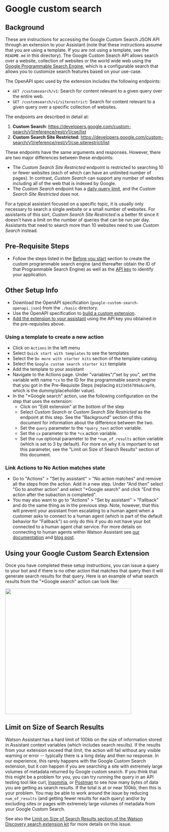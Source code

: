 # Google custom search

## Background

These are instructions for accessing the Google Custom Search JSON API through an extension to your Assistant (note that these instructions assume that you are using a template. If you are not using a template, see the `README.md` in this directory). The Google Custom Search API allows search over a website, collection of websites or the world wide web using the [Google Programmable Search Engine](https://developers.google.com/custom-search/docs/overview), which is a configurable search that allows you to customize search features based on your use-case.

The OpenAPI spec used by the extension includes the following endpoints:

- `GET /customsearch/v1`: Search for content relevant to a given query over the entire web.
- `GET /customsearch/v1/siterestrict`: Search for content relevant to a given query over a specific collection of websites.

The endpoints are described in detail at:

1. **Custom Search**: https://developers.google.com/custom-search/v1/reference/rest/v1/cse/list
2. **Custom Search Site Restricted**: https://developers.google.com/custom-search/v1/reference/rest/v1/cse.siterestrict/list

These endpoints have the same arguments and responses.  However, there are two major differences between these endpoints:

- The *Custom Search Site Restricted* endpoint is restricted to searching 10 or fewer websites (each of which can have an unlimited number of pages).  In contrast, *Custom Search* can support any number of websites including all of the web that is indexed by Google.
- The *Custom Search* endpoint has a [daily query limit](https://developers.google.com/custom-search/v1/overview#pricing), and the *Custom Search Site Restricted* does not.

For a typical assistant focused on a specific topic, it is usually only necessary to search a single website or a small number of websites.  For assistants of this sort, *Custom Search Site Restricted* is a better fit since it doesn't have a limit on the number of queries that can be run per day.  Assistants that need to search more than 10 websites need to use *Custom Search* instead.

## Pre-Requisite Steps

- Follow the steps listed in the [Before you start](https://developers.google.com/custom-search/v1/introduction#before_you_start) section to create the custom programmable search engine (and thereafter obtain the ID of that Programmable Search Engine) as well as the [API key](https://developers.google.com/custom-search/v1/introduction#identify_your_application_to_google_with_api_key) to identify your application.

## Other Setup Info

- Download the OpenAPI specification (`google-custom-search-openapi.json`) from the `./basic` directory.
- Use the OpenAPI specification to [build a custom extension](https://cloud.ibm.com/docs/watson-assistant?topic=watson-assistant-build-custom-extension#building-the-custom-extension).
- [Add the extension to your assistant](https://cloud.ibm.com/docs/watson-assistant?topic=watson-assistant-add-custom-extension) using the API key you obtained in the pre-requisites above.

### Using a template to create a new action
- Click on `Actions` in the left menu
- Select `Quick start with templates` to see the templates
- Select the `Do more with starter kits` section of the template catalog
- Select the `Google custom search starter kit` template
- Add the template to your assistant
- Navigate to the Actions page. Under "variables"/"set by you", set the variable with name `*cx` to the ID for the programmable search engine that you got in the Pre-Requisite Steps (replacing `0123456789abcdef0`, which is the dummy/placeholder value).
 - In the "*Google search" action, use the following configuration on the step that uses the extension:
      - Click on "Edit extension" at the bottom of the step
      - Select *Custom Search* or *Custom Search Site Restricted* as the endpoint at this step.  See the "Background" section of this document for information about the difference between the two.
      - Set the `query` parameter to the `*query_text` action variable.
      - Set the `cx` parameter to the `*cx` action variable.
      - Set the `num` optional parameter to the `*num_of_results` action variable (which is set to 3 by default). For more on why it is important to set this parameter, see the "Limit on Size of Search Results" section of this document.

### Link Actions to No Action matches state
- Go to "Actions" > "Set by assistant" > "No action matches" and remove all the steps from the action.  Add in a new step.  Under "And then" select "Go to another action" and select "*Google search" and click "End this action after the subaction is completed".
- You may also want to go to "Actions" > "Set by assistant" > "Fallback" and do the same thing as in the previous step.  Note, however, that this will prevent your assistant from escalating to a human agent when a customer asks to connect to a human agent (which is part of the default behavior for "Fallback") so only do this if you do not have your bot connected to a human agent chat service.  For more details on connecting to human agents within Watson Assistant see [our documentation](https://cloud.ibm.com/docs/watson-assistant?topic=watson-assistant-human-agent) and [blog post](https://medium.com/ibm-watson/bring-your-own-service-desk-to-watson-assistant-b39bc920075c).

## Using your Google Custom Search Extension

Once you have completed these setup instructions, you can issue a query to your bot and if there is no other action that matches that query then it will generate search results for that query. Here is an example of what search results from the "*Google search" action can look like:

<img src="./assets/sample-chat-preview.png" width="400"/>

## Limit on Size of Search Results

Watson Assistant has a hard limit of 100kb on the size of information stored in Assistant context variables (which includes search results). If the results from your extension exceed that limit, the action will fail without any visible warning or error -- typically there is a long delay and then no response.  In our experience, this rarely happens with the Google Custom Search extension, but it _can_ happen if you are searching a site with extremely large volumes of metadata returned by Google custom search.  If you think that this might be a problem for you, you can try running the query in an API testing tool like curl, [Insomnia](https://insomnia.rest/), or [Postman](https://www.postman.com/) to see how many bytes of data you are getting as search results.  If the total is at or near 100kb, then this is your problem.  You may be able to work around the issue by reducing `num_of_results` (and getting fewer results for each query) and/or by excluding sites or pages with extremely large volumes of metadata from your Google Custom Search.

See also the [Limit on Size of Search Results section of the Watson Discovery search extension kit](https://github.com/watson-developer-cloud/assistant-toolkit/blob/master/integrations/extensions/starter-kits/watson-discovery/README.md#limit-on-size-of-search-results) for more details on this issue.

